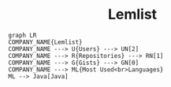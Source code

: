 <h1 align="center">Lemlist</h1>

```mermaid
graph LR
COMPANY_NAME{Lemlist}
COMPANY_NAME ---> U{Users} ---> UN[2]
COMPANY_NAME ---> R{Repositories} ---> RN[1]
COMPANY_NAME ---> G{Gists} ---> GN[0]
COMPANY_NAME ---> ML{Most Used<br>Languages}
ML --> Java[Java]
```

